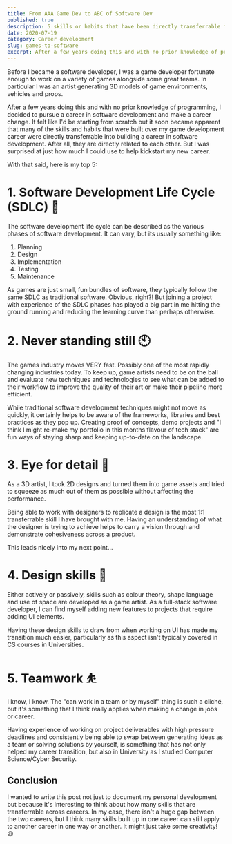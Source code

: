 ```yaml
---
title: From AAA Game Dev to ABC of Software Dev
published: true
description: 5 skills or habits that have been directly transferrable from game development to software development
date: 2020-07-19
category: Career development
slug: games-to-software
excerpt: After a few years doing this and with no prior knowledge of programming, I decided to pursue a career in software development and learn programming. At first, it felt like I'd be starting from scratch but I soon realised that many of the skills and habits that were built over my gamedev career were directly transferrable into building a career in software development.
---
```


Before I became a software developer, I was a game developer fortunate enough to work on a variety of games alongside some great teams. In particular I was an artist generating 3D models of game environments, vehicles and props.

After a few years doing this and with no prior knowledge of programming, I decided to pursue a career in software development and make a career change. It felt like I'd be starting from scratch but it soon became apparent that many of the skills and habits that were built over my game development career were directly transferrable into building a career in software development. After all, they are directly related to each other. But I was surprised at just how much I could use to help kickstart my new career.  

With that said, here is my top 5:

# 1. Software Development Life Cycle (SDLC) 📝
The software development life cycle can be described as the various phases of software development. It can vary, but its usually something like:

1. Planning
2. Design
3. Implementation
4. Testing
5. Maintenance

As games are just small, fun bundles of software, they typically follow the same SDLC as traditional software. Obvious, right?! But joining a project with experience of the SDLC phases has played a big part in me hitting the ground running and reducing the learning curve than perhaps otherwise.  

# 2. Never standing still 🕙 
The games industry moves VERY fast. Possibly one of the most rapidly changing industries today. To keep up, game artists need to be on the ball and evaluate new techniques and technologies to see what can be added to their workflow to improve the quality of their art or make their pipeline more efficient.

While traditional software development techniques might not move as quickly, it certainly helps to be aware of the frameworks, libraries and best practices as they pop up. Creating proof of concepts, demo projects and "I think I might re-make my portfolio in this months flavour of tech stack" are fun ways of staying sharp and keeping up-to-date on the landscape.

# 3. Eye for detail 👀
As a 3D artist, I took 2D designs and turned them into game assets and tried to squeeze as much out of them as possible without affecting the performance.

Being able to work with designers to replicate a design is the most 1:1 transferrable skill I have brought with me. Having an understanding of what the designer is trying to achieve helps to carry a vision through and demonstrate cohesiveness across a product.

This leads nicely into my next point...

# 4. Design skills 💅
Either actively or passively, skills such as colour theory, shape language and use of space are developed as a game artist. As a full-stack software developer, I can find myself adding new features to projects that require adding UI elements. 

Having these design skills to draw from when working on UI has made my transition much easier, particularly as this aspect isn't typically covered in CS courses in Universities.

# 5. Teamwork ⛹
I know, I know. The "can work in a team or by myself" thing is such a cliché, but it's something that I think really applies when making a change in jobs or career. 

Having experience of working on project deliverables with high pressure deadlines and consistently being able to swap between generating ideas as a team or solving solutions by yourself, is something that has not only helped my career transition, but also in University as I studied Computer Science/Cyber Security. 

## Conclusion
I wanted to write this post not just to document my personal development but because it's interesting to think about how many skills that are transferrable across careers. In my case, there isn't a huge gap between the two careers, but I think many skills built up in one career can still apply to another career in one way or another. It might just take some creativity! 😃 